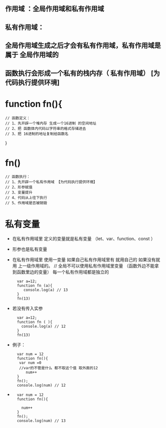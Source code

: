 ##  作用域 ：全局作用域和私有作用域
##  私有作用域：
##  全局作用域生成之后才会有私有作用域，私有作用域是 属于 全局作用域的
##  函数执行会形成一个私有的栈内存（ 私有作用域） [为代码执行提供环境]


# function fn(){
    // 函数定义：
    // 1、先开辟一个堆内存 生成一个16进制 的空间地址
    // 2、把 函数体内代码以字符串的格式存储进去
    // 3、把 16进制的地址复制给函数名
}


# fn()

    // 函数执行：
    // 1、先开辟一个私有作用域 【为代码执行提供环境】
    // 2、形参赋值
    // 3、变量提升
    // 4、代码从上往下执行
    // 5、作用域是否被销毁



# 私有变量
- 在私有作用域里 定义的变量就是私有变量 （let、var、function、const ）
- 形参也是私有变量
- 在私有作用域里 使用一变量   如果自己私有作用域里有  就用自己的 如果没有就用 上一级作用域的。
// 全局不可以使用私有作用域里变量  （函数外边不能拿到函数里边的变量）  每一个私有作用域都是独立的

        var a=12;
        function fn (a){
           console.log(a) // 13
        }
        fn(13)  

- 若没有传入实参     

        var a=12;
        function fn ( ){
          console.log(a) // 12
        }
        fn(13)     

- 例子：

        var num = 12 
        function fn(){
         var num =0 
         //var的不管是什么 都不取这个值 取外面的12 
            num++
        }
        fn();
        console.log(num) // 12

- 
        var num = 12 
        function fn(){
   
          num++
        }
        fn();
        console.log(num) // 13


